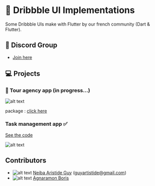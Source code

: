 # :rocket: Dribbble UI Implementations

Some Dribbble UIs make with Flutter by our french community (Dart & Flutter).

## :wave: Discord Group

- [Join here](https://discord.gg/djAshMS)

## :computer: Projects

### :construction: Tour agency app (in progress...)

![alt text](https://cdn.dribbble.com/users/1633085/screenshots/5855517/tour_agency_app_4x.jpg?compress=1&resize=1200x900 "Screens shot")

package : [click here]()

### Task management app :white_check_mark:

[See the code](https://github.com/agnamc/dribbble/tree/master/lib/task_app)

![alt text](https://cdn.dribbble.com/users/1098627/screenshots/12162589/media/80cb048feaa55c14ec7fbbb5e35de29f.jpg?compress=1&resize=1200x900 "Screens shot")

## Contributors

* ![alt text](https://avatars3.githubusercontent.com/u/10440922?s=30&u=3bf32b55ee4473fe0ce7bdb9de639538941e491a&v=4 "Neiba Avatar" ) [Neiba Aristide Guy](https://twitter.com/improvissus) (guyartistide@gmail.com)
* ![alt text](https://avatars3.githubusercontent.com/u/4026625?s=30&u=2e19b9857a206b8efb391081d6144250b4aae311&v=4 "Agnaramon Avatar" ) [Agnaramon Boris](https://twitter.com/_agnamc_)
